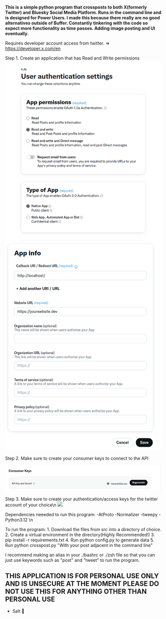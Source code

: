 **This is a simple python program that crossposts to both X(formerly Twitter) and Bluesky Social Media Platform. Runs in the command line and is designed for Power Users. I made this because there really are no good alternatives outside of Buffer. Constantly tinkering with the code so expect more functionality as time passes. Adding image posting and UI eventually.**

Requires developer account access from twitter. => https://developer.x.com/en

Step 1. Create an application that has Read and Write permissions
![](images/ApplicationSetup.png)
![](images/applicationSetup2.png)
	
Step 2. Make sure to create your consumer keys to connect to the API

![](images/KeySetup.png)
	
Step 3. Make sure to create your authentication/access keys for the twitter account of your choice\n 
![](AuthenticationTokens.png)


Dependencies neeeded to run this program:
    -AtProto
    -Normalizer
    -tweepy
    -Python3.12 \n
    
To run the program:
    1. Download the files from src into a directory of choice. 
    2. Create a virtual environment in the directory(Highly Recommended!)
    3. pip install -r requirements.txt
    4. Run python config.py to generate data
    5. Run python crosspost.py "With your post adjacent in the command line"

I recommend making an alias in your ./bashrc or ./zsh file so that you can just use keywords such as "post" and "tweet" to run the program.

## THIS APPLICATION IS FOR PERSONAL USE ONLY AND IS UNSECURE AT THE MOMENT PLEASE DO NOT USE THIS FOR ANYTHING OTHER THAN PERSONAL USE ##
- Salt 🖤




